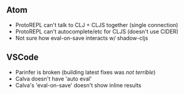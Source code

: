 ## Atom
- ProtoREPL can't talk to CLJ + CLJS together (single connection)
- ProtoREPL can't autocomplete/etc for CLJS (doesn't use CIDER)
- Not sure how eval-on-save interacts w/ shadow-cljs
## VSCode
- Parinfer is broken (building latest fixes was *not terrible*)
- Calva doesn't have 'auto eval'
- Calva's 'eval-on-save' doesn't show inline results
